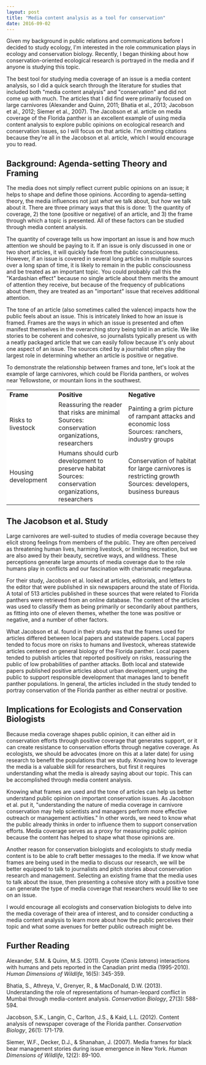 ```yaml
---
layout: post
title: "Media content analysis as a tool for conservation"
date: 2016-09-02
---
```


<p>Given my background in public relations and communications before I decided to study ecology, I'm interested in the role communication plays in ecology and conservation biology. Recently, I began thinking about how conservation-oriented ecological research is portrayed in the media and if anyone is studying this topic. 
</p><p>
The best tool for studying media coverage of an issue is a media content analysis, so I did a quick search through the literature for studies that included both "media content analysis" and "conservation" and did not come up with much. The articles that I did find were primarily focused on large carnivores (Alexander and Quinn, 2011; Bhatia et al., 2013; Jacobson et al., 2012; Siemer et al., 2007). The Jacobson et al. article on media coverage of the Florida panther is an excellent example of using media content analysis to explore public opinions on ecological research and conservation issues, so I will focus on that article. I'm omitting citations because they're all in the Jacobson et al. article, which I would encourage you to read.</p>

<h2>Background: Agenda-setting Theory and Framing</h2>

<p>The media does not simply reflect current public opinions on an issue; it helps to shape and define those opinions. According to agenda-setting theory, the media influences not just <i>what</i> we talk about, but <i>how</i> we talk about it. There are three primary ways that this is done: 1) the quantity of coverage, 2) the tone (positive or negative) of an article, and 3) the frame through which a topic is presented. All of these factors can be studied through media content analysis.
</p><p>
The quantity of coverage tells us how important an issue is and how much attention we should be paying to it. If an issue is only discussed in one or two short articles, it will quickly fade from the public consciousness. However, if an issue is covered in several long articles in multiple sources over a long span of time, it is likely to remain in the public consciousness and be treated as an important topic. You could probably call this the "Kardashian effect" because no single article about them merits the amount of attention they receive, but because of the frequency of publications about them, they are treated as an "important" issue that receives additional attention.
</p><p>
The tone of an article (also sometimes called the valence) impacts how the public feels about an issue. This is intricately linked to how an issue is framed. Frames are the ways in which an issue is presented and often manifest themselves in the overarching story being told in an article. We like stories to be coherent and cohesive, so journalists typically present us with a neatly packaged article that we can easily follow because it's only about one aspect of an issue. The sources cited by a journalist often play the largest role in determining whether an article is positive or negative. 
</p><p>
To demonstrate the relationship between frames and tone, let's look at the example of large carnivores, which could be Florida panthers, or wolves near Yellowstone, or mountain lions in the southwest.</p>

<table bgcolor="#FFFFFF"; width="300px">
<tr>
<td><b>Frame</b></td>
<td><b>Positive</b></td>
<td><b>Negative</b></td>
</tr>
<tr>
<td>Risks to livestock</td>
<td>Reassuring the reader that risks are minimal	<br>Sources: conservation organizations, researchers</td>
<td>Painting a grim picture of rampant attacks and economic loss<br>Sources: ranchers, industry groups</td>
</tr>
<tr>
<td>Housing development</td>
<td>Humans should curb development to preserve habitat<br>Sources: conservation organizations, researchers	</td>
<td>Conservation of habitat for large carnivores is restricting growth<br>Sources: developers, business bureaus</td>
</tr>
</table>

<h2>The Jacobson et al. Study</h2>

<p>Large carnivores are well-suited to studies of media coverage because they elicit strong feelings from members of the public. They are often perceived as threatening human lives, harming livestock, or limiting recreation, but we are also awed by their beauty, secretive ways, and wildness. These perceptions generate large amounts of media coverage due to the role humans play in conflicts and our fascination with charismatic megafauna. 
</p><p>
For their study, Jacobson et al. looked at articles, editorials, and letters to the editor that were published in six newspapers around the state of Florida. A total of 513 articles published in these sources that were related to Florida panthers were retrieved from an online database. The content of the articles was used to classify them as being primarily or secondarily about panthers, as fitting into one of eleven themes, whether the tone was positive or negative, and a number of other factors. 
</p><p>
What Jacobson et al. found in their study was that the frames used for articles differed between local papers and statewide papers. Local papers tended to focus more on risks to humans and livestock, whereas statewide articles centered on general biology of the Florida panther. Local papers tended to publish articles that reported positively on risks, reassuring the public of low probabilities of panther attacks. Both local and statewide papers published positive articles about urban development, urging the public to support responsible development that manages land to benefit panther populations. In general, the articles included in the study tended to portray conservation of the Florida panther as either neutral or positive. 
</p>

<h2>Implications for Ecologists and Conservation Biologists</h2>

<p>Because media coverage shapes public opinion, it can either aid in conservation efforts through positive coverage that generates support, or it can create resistance to conservation efforts through negative coverage. As ecologists, we should be advocates (more on this at a later date) for using research to benefit the populations that we study. Knowing how to leverage the media is a valuable skill for researchers, but first it requires understanding what the media is already saying about our topic. This can be accomplished through media content analysis.
</p><p>
Knowing what frames are used and the tone of articles can help us better understand public opinion on important conservation issues. As Jacobson et al. put it, "understanding the nature of media coverage in carnivore conservation may help scientists and managers perform more effective outreach or management activities." In other words, we need to know what the public already thinks in order to influence them to support conservation efforts. Media coverage serves as a proxy for measuring public opinion because the content has helped to shape what those opinions are. 
</p><p>
Another reason for conservation biologists and ecologists to study media content is to be able to craft better messages to the media. If we know what frames are being used in the media to discuss our research, we will be better equipped to talk to journalists and pitch stories about conservation research and management. Selecting an existing frame that the media uses to talk about the issue, then presenting a cohesive story with a positive tone can generate the type of media coverage that researchers would like to see on an issue. 
</p><p>
I would encourage all ecologists and conservation biologists to delve into the media coverage of their area of interest, and to consider conducting a media content analysis to learn more about how the public perceives their topic and what some avenues for better public outreach might be. </p>

<h2>Further Reading</h2>

<p>Alexander, S.M. & Quinn, M.S. (2011). Coyote (<i>Canis latrans</i>) interactions with humans and pets reported in the Canadian print media (1995-2010). <i>Human Dimensions of Wildlife</i>, 16(5): 345-359.
</p><p>
Bhatia, S., Athreya, V., Grenyer, R., & MacDonald, D.W. (2013). Understanding the role of representations of human-leopard conflict in Mumbai through media-content analysis. <i>Conservation Biology</i>, 27(3): 588-594.
</p><p>
Jacobson, S.K., Langin, C., Carlton, J.S., & Kaid, L.L. (2012). Content analysis of newspaper coverage of the Florida panther. <i>Conservation Biology</i>, 26(1): 171-179.
</p><p>
Siemer, W.F., Decker, D.J., & Shanahan, J. (2007). Media frames for black bear management stories during issue emergence in New York. <i>Human Dimensions of Wildlife</i>, 12(2): 89-100. 
</p>
